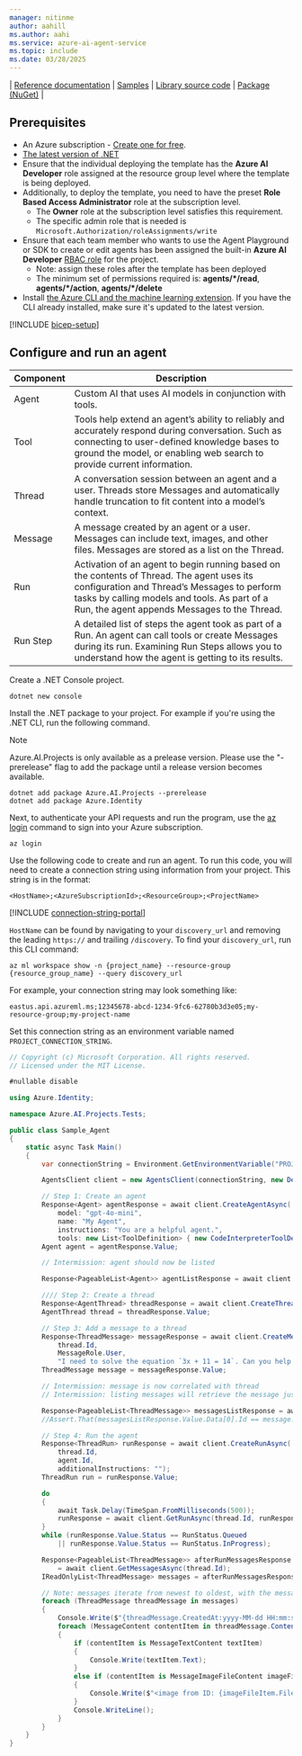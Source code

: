 ```yaml
---
manager: nitinme
author: aahill
ms.author: aahi
ms.service: azure-ai-agent-service
ms.topic: include
ms.date: 03/28/2025
---
```


| [Reference documentation](/dotnet/api/overview/azure/ai.projects-readme) | [Samples](https://github.com/Azure/azure-sdk-for-net/tree/main/sdk/ai/Azure.AI.Projects/tests/Samples) | [Library source code](https://github.com/Azure/azure-sdk-for-net/tree/main/sdk/ai/Azure.AI.Projects) | [Package (NuGet)](https://www.nuget.org/packages/Azure.AI.Projects/) |

## Prerequisites

* An Azure subscription - [Create one for free](https://azure.microsoft.com/free/cognitive-services).
* [The latest version of .NET](https://dotnet.microsoft.com/en-us/download)
* Ensure that the individual deploying the template has the **Azure AI Developer** role assigned at the resource group level where the template is being deployed.
* Additionally, to deploy the template, you need to have the preset **Role Based Access Administrator** role at the subscription level.
   * The **Owner** role at the subscription level satisfies this requirement.
   * The specific admin role that is needed is `Microsoft.Authorization/roleAssignments/write`
* Ensure that each team member who wants to use the Agent Playground or SDK to create or edit agents has been assigned the built-in **Azure AI Developer** [RBAC role](../../../ai-foundry/concepts/rbac-azure-ai-foundry.md) for the project.
    * Note: assign these roles after the template has been deployed
    * The minimum set of permissions required is: **agents/*/read**, **agents/*/action**, **agents/*/delete**  
* Install [the Azure CLI and the machine learning extension](/azure/machine-learning/how-to-configure-cli). If you have the CLI already installed, make sure it's updated to the latest version.

[!INCLUDE [bicep-setup](bicep-setup.md)]

## Configure and run an agent

| Component | Description                                                                                                                                                                                                                               |
| --------- | ----------------------------------------------------------------------------------------------------------------------------------------------------------------------------------------------------------------------------------------- |
| Agent     | Custom AI that uses AI models in conjunction with tools.                                                                                                                                                                                  |
| Tool      | Tools help extend an agent’s ability to reliably and accurately respond during conversation. Such as connecting to user-defined knowledge bases to ground the model, or enabling web search to provide current information.               |
| Thread    | A conversation session between an agent and a user. Threads store Messages and automatically handle truncation to fit content into a model’s context.                                                                                     |
| Message   | A message created by an agent or a user. Messages can include text, images, and other files. Messages are stored as a list on the Thread.                                                                                                 |
| Run       | Activation of an agent to begin running based on the contents of Thread. The agent uses its configuration and Thread’s Messages to perform tasks by calling models and tools. As part of a Run, the agent appends Messages to the Thread. |
| Run Step  | A detailed list of steps the agent took as part of a Run. An agent can call tools or create Messages during its run. Examining Run Steps allows you to understand how the agent is getting to its results.                                |

Create a .NET Console project.

```console
dotnet new console
```

Install the .NET package to your project. For example if you're using the .NET CLI, run the following command.

>[!Note]
> Azure.AI.Projects is only available as a prelease version. Please use the "-prerelease" flag to add the package until a release version becomes available.

```console
dotnet add package Azure.AI.Projects --prerelease
dotnet add package Azure.Identity
```

Next, to authenticate your API requests and run the program, use the [az login](/cli/azure/authenticate-azure-cli-interactively) command to sign into your Azure subscription.

```azurecli
az login
```

Use the following code to create and run an agent. To run this code, you will need to create a connection string using information from your project. This string is in the format:

`<HostName>;<AzureSubscriptionId>;<ResourceGroup>;<ProjectName>`

[!INCLUDE [connection-string-portal](connection-string-portal.md)]

`HostName` can be found by navigating to your `discovery_url` and removing the leading `https://` and trailing `/discovery`. To find your `discovery_url`, run this CLI command:

```azurecli
az ml workspace show -n {project_name} --resource-group {resource_group_name} --query discovery_url
```

For example, your connection string may look something like:

`eastus.api.azureml.ms;12345678-abcd-1234-9fc6-62780b3d3e05;my-resource-group;my-project-name`

Set this connection string as an environment variable named `PROJECT_CONNECTION_STRING`.


```csharp
// Copyright (c) Microsoft Corporation. All rights reserved.
// Licensed under the MIT License.

#nullable disable

using Azure.Identity;

namespace Azure.AI.Projects.Tests;

public class Sample_Agent
{
    static async Task Main()
    {
        var connectionString = Environment.GetEnvironmentVariable("PROJECT_CONNECTION_STRING");

        AgentsClient client = new AgentsClient(connectionString, new DefaultAzureCredential());

        // Step 1: Create an agent
        Response<Agent> agentResponse = await client.CreateAgentAsync(
            model: "gpt-4o-mini",
            name: "My Agent",
            instructions: "You are a helpful agent.",
            tools: new List<ToolDefinition> { new CodeInterpreterToolDefinition() });
        Agent agent = agentResponse.Value;

        // Intermission: agent should now be listed

        Response<PageableList<Agent>> agentListResponse = await client.GetAgentsAsync();

        //// Step 2: Create a thread
        Response<AgentThread> threadResponse = await client.CreateThreadAsync();
        AgentThread thread = threadResponse.Value;

        // Step 3: Add a message to a thread
        Response<ThreadMessage> messageResponse = await client.CreateMessageAsync(
            thread.Id,
            MessageRole.User,
            "I need to solve the equation `3x + 11 = 14`. Can you help me?");
        ThreadMessage message = messageResponse.Value;

        // Intermission: message is now correlated with thread
        // Intermission: listing messages will retrieve the message just added

        Response<PageableList<ThreadMessage>> messagesListResponse = await client.GetMessagesAsync(thread.Id);
        //Assert.That(messagesListResponse.Value.Data[0].Id == message.Id);

        // Step 4: Run the agent
        Response<ThreadRun> runResponse = await client.CreateRunAsync(
            thread.Id,
            agent.Id,
            additionalInstructions: "");
        ThreadRun run = runResponse.Value;

        do
        {
            await Task.Delay(TimeSpan.FromMilliseconds(500));
            runResponse = await client.GetRunAsync(thread.Id, runResponse.Value.Id);
        }
        while (runResponse.Value.Status == RunStatus.Queued
            || runResponse.Value.Status == RunStatus.InProgress);

        Response<PageableList<ThreadMessage>> afterRunMessagesResponse
            = await client.GetMessagesAsync(thread.Id);
        IReadOnlyList<ThreadMessage> messages = afterRunMessagesResponse.Value.Data;

        // Note: messages iterate from newest to oldest, with the messages[0] being the most recent
        foreach (ThreadMessage threadMessage in messages)
        {
            Console.Write($"{threadMessage.CreatedAt:yyyy-MM-dd HH:mm:ss} - {threadMessage.Role,10}: ");
            foreach (MessageContent contentItem in threadMessage.ContentItems)
            {
                if (contentItem is MessageTextContent textItem)
                {
                    Console.Write(textItem.Text);
                }
                else if (contentItem is MessageImageFileContent imageFileItem)
                {
                    Console.Write($"<image from ID: {imageFileItem.FileId}");
                }
                Console.WriteLine();
            }
        }
    }
}
```
